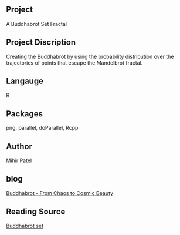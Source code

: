 Project
--------
 A Buddhabrot Set Fractal

Project Discription
--------------------
Creating the Buddhabrot by using the probability distribution over the trajectories of points that escape the Mandelbrot fractal.

Langauge
---------
R

Packages
--------
png, parallel, doParallel, Rcpp

Author
------
Mihir Patel

blog
-----
[Buddhabrot - From Chaos to Cosmic Beauty](https://mihirp161.github.io/buddhabrot/)

Reading Source
------
[Buddhabrot set](https://en.wikipedia.org/wiki/Buddhabrot)

